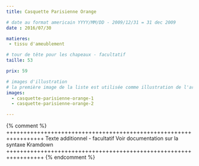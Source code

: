 ```yaml
---
title: Casquette Parisienne Orange

# date au format americain YYYY/MM/DD - 2009/12/31 = 31 dec 2009
date : 2016/07/30

matieres:
 - tissu d'ameublement

# tour de tête pour les chapeaux - facultatif
taille: 53

prix: 59

# images d'illustration
# la première image de la liste est utilisée comme illustration de l'article dans les pages de listing.
images:
  - casquette-parisienne-orange-1
  - casquette-parisienne-orange-2

---
```

{% comment %} +++++++++++++++++++++++++++++++++++++++++++++++++++++++++++++++++
              Texte additionnel - facultatif
              Voir documentation sur la syntaxe Kramdown
+++++++++++++++++++++++++++++++++++++++++++++++++++++++++++++++++ {% endcomment %}
